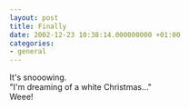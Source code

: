 ```yaml
---
layout: post
title: Finally
date: 2002-12-23 10:38:14.000000000 +01:00
categories:
- general
---
```

It's snooowing.  
"I'm dreaming of a white Christmas..."  
Weee!
